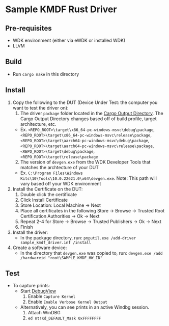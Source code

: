 # Sample KMDF Rust Driver

## Pre-requisites

* WDK environment (either via eWDK or installed WDK)
* LLVM

## Build

* Run `cargo make` in this directory

## Install

1. Copy the following to the DUT (Device Under Test: the computer you want to test the driver on):
   1. The driver `package` folder located in the [Cargo Output Directory](https://doc.rust-lang.org/cargo/guide/build-cache.html). The Cargo Output Directory changes based off of build profile, target architecture, etc.
     * Ex. `<REPO_ROOT>\target\x86_64-pc-windows-msvc\debug\package`, `<REPO_ROOT>\target\x86_64-pc-windows-msvc\release\package`, `<REPO_ROOT>\target\aarch64-pc-windows-msvc\debug\package`, `<REPO_ROOT>\target\aarch64-pc-windows-msvc\release\package`,
     `<REPO_ROOT>\target\debug\package`,
     `<REPO_ROOT>\target\release\package`
   2. The version of `devgen.exe` from the WDK Developer Tools that matches the archtecture of your DUT
     * Ex. `C:\Program Files\Windows Kits\10\Tools\10.0.22621.0\x64\devgen.exe`. Note: This path will vary based off your WDK environment
2. Install the Certificate on the DUT:
   1. Double click the certificate
   2. Click Install Certificate
   3. Store Location: Local Machine -> Next
   4. Place all certificates in the following Store -> Browse -> Trusted Root Certification Authorities -> Ok -> Next
   5. Repeat 2-4 for Store -> Browse -> Trusted Publishers -> Ok -> Next
   6. Finish
3. Install the driver:
   * In the package directory, run: `pnputil.exe /add-driver sample_kmdf_driver.inf /install`
4. Create a software device:
   * In the directory that `devgen.exe` was copied to, run: `devgen.exe /add /hardwareid "root\SAMPLE_KMDF_HW_ID"`

## Test

* To capture prints:
  * Start [DebugView](https://learn.microsoft.com/en-us/sysinternals/downloads/debugview)
    1. Enable `Capture Kernel`
    2. Enable `Enable Verbose Kernel Output`
  * Alternatively, you can see prints in an active Windbg session.
    1. Attach WinDBG
    2. `ed nt!Kd_DEFAULT_Mask 0xFFFFFFFF`
